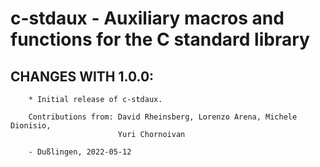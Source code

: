 # c-stdaux - Auxiliary macros and functions for the C standard library

## CHANGES WITH 1.0.0:

        * Initial release of c-stdaux.

        Contributions from: David Rheinsberg, Lorenzo Arena, Michele Dionisio,
                            Yuri Chornoivan

        - Dußlingen, 2022-05-12
